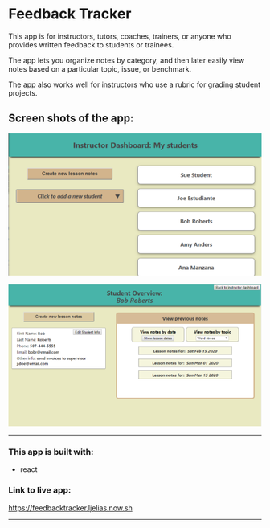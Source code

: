 # Feedback Tracker
  This app is for instructors, tutors, coaches, trainers, or anyone who provides written feedback to students or trainees.

  The app lets you organize notes by category, and then later easily view notes based on a particular topic, issue, or benchmark.</p>
  
  The app also works well for instructors who use a rubric for grading student projects.

## Screen shots of the app:

![screenshot of teacher dashboard](feedbackTeacherDash.png)


![screenshot of single student record](feedbackTchrVStd3.png)

--------------------------------------------------

### This app is built with: 
- react

### Link to live app:
https://feedbacktracker.ljelias.now.sh

--------------------------------------------------
